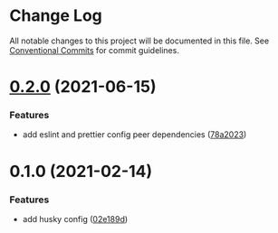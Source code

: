 # Change Log

All notable changes to this project will be documented in this file.
See [Conventional Commits](https://conventionalcommits.org) for commit guidelines.

# [0.2.0](https://github.com/TractorZoom/configurations/compare/@tractorzoom/husky-config@0.1.0...@tractorzoom/husky-config@0.2.0) (2021-06-15)


### Features

* add eslint and prettier config peer dependencies ([78a2023](https://github.com/TractorZoom/configurations/commit/78a20239bb35423df0522fa30719fba9476a8002))





# 0.1.0 (2021-02-14)


### Features

* add husky config ([02e189d](https://github.com/TractorZoom/configurations/commit/02e189d58d0f1a36d2f3524d240adb79d3c80d0f))
